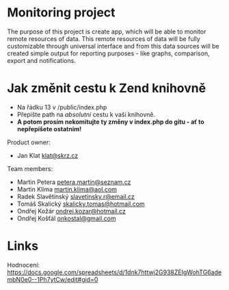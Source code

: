 Monitoring project
===================

The purpose of this project is create app, which will be able to monitor remote resources of data. This remote resources of data will be fully customizable through universal interface and from this data sources will be created simple output for reporting purposes - like graphs, comparison, export and notifications.

# Jak změnit cestu k Zend knihovně

* Na řádku 13 v /public/index.php
* Přepište path na *absolutní* cestu k vaší knihovně. 
* **A potom prosím nekomitujte ty změny v index.php do gitu - ať to nepřepíšete ostatním!**




Product owner:

* Jan Klat	klat@skrz.cz

Team members:

* Martin Petera	petera.martin@seznam.cz
* Martin Klíma	martin.klima@aol.com
* Radek Slavětínský	slavetinsky.r@email.cz
* Tomáš Skalický	skalicky.tomas@hotmail.com
* Ondřej Kožár	ondrej.kozar@hotmail.cz
* Ondřej Košťál	onkostal@gmail.com


Links
=======

Hodnocení: https://docs.google.com/spreadsheets/d/1dnk7httwj2G938ZEIgWohTG6adembN0e0--1Ph7ytCw/edit#gid=0




